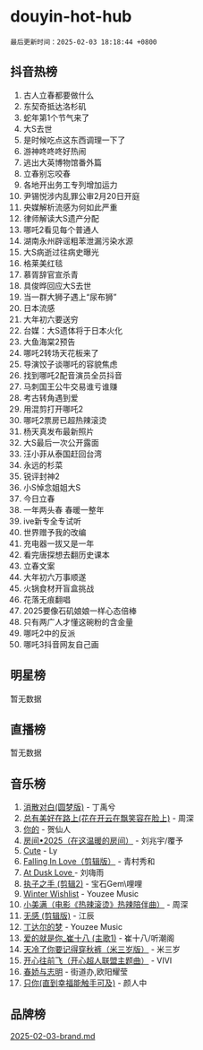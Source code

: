 # douyin-hot-hub

`最后更新时间：2025-02-03 18:18:44 +0800`

## 抖音热榜

1. 古人立春都要做什么
1. 东契奇抵达洛杉矶
1. 蛇年第1个节气来了
1. 大S去世
1. 是时候吃点这东西调理一下了
1. 游神咚咚咚好热闹
1. 逃出大英博物馆番外篇
1. 立春别忘咬春
1. 各地开出务工专列增加运力
1. 尹锡悦涉内乱罪公审2月20日开庭
1. 央媒解析流感为何如此严重
1. 律师解读大S遗产分配
1. 哪吒2看见每个普通人
1. 湖南永州辟谣粗苯泄漏污染水源
1. 大S病逝过往病史曝光
1. 格莱美红毯
1. 慕胥辞官宣杀青
1. 具俊晔回应大S去世
1. 当一群大狮子遇上“尿布狮”
1. 日本流感
1. 大年初六要送穷
1. 台媒：大S遗体将于日本火化
1. 大鱼海棠2预告
1. 哪吒2转场天花板来了
1. 导演饺子谈哪吒的容貌焦虑
1. 找到哪吒2配音演员全员抖音
1. 马刺国王公牛交易谁亏谁赚
1. 考古转角遇到爱
1. 用混剪打开哪吒2
1. 哪吒2票房已超热辣滚烫
1. 杨天真发布最新照片
1. 大S最后一次公开露面
1. 汪小菲从泰国赶回台湾
1. 永远的杉菜
1. 锐评封神2
1. 小S悼念姐姐大S
1. 今日立春
1. 一年两头春 春暖一整年
1. ive新专全专试听
1. 世界赠予我的改编
1. 充电器一拔又是一年
1. 看完唐探想去翻历史课本
1. 立春文案
1. 大年初六万事顺遂
1. 火锅食材开盲盒挑战
1. 花落无痕翻唱
1. 2025要像石矶娘娘一样心态倍棒
1. 只有两广人才懂这碗粉的含金量
1. 哪吒2中的反派
1. 哪吒3抖音网友自己画

## 明星榜

暂无数据

## 直播榜

暂无数据

## 音乐榜

1. [消散对白(圆梦版)](https://sf5-hl-cdn-tos.douyinstatic.com/obj/tos-cn-ve-2774/og4jB5I5IizzoZVAAAzWgBMAsMDWoArfwBOiFs) - 丁禹兮
1. [总有美好在路上(花在开云在飘笑容在脸上)](https://sf5-hl-cdn-tos.douyinstatic.com/obj/tos-cn-ve-2774/oU5u7NwtfBIvaNhoQBszOvAlRiAoiWAVVyBMq4) - 周深
1. [你的](https://sf5-hl-cdn-tos.douyinstatic.com/obj/tos-cn-ve-2774/oYuIeKf42jB7sEV6B2upMdpYAgfrQWj0FeRegh) - 贺仙人
1. [房间•2025（在这温暖的房间）](https://sf5-hl-cdn-tos.douyinstatic.com/obj/tos-cn-ve-2774/oMzJcnT8BgIetASeBfwfEeBQVNfACiCifhfZP7g) - 刘兆宇/覆予
1. [Cute](https://sf5-hl-cdn-tos.douyinstatic.com/obj/tos-cn-ve-2774/o4IbIzHWKAAB4wsS5qMBRiiAlEBGTpQRNfFvuo) - Ly
1. [Falling In Love（剪辑版）](https://sf5-hl-cdn-tos.douyinstatic.com/obj/tos-cn-ve-2774/o8ajpA8zzgBPahbBIO8AcKGBLJezFCRd1wfP9f) - 青村秀和
1. [ At Dusk  Love ](https://sf5-hl-cdn-tos.douyinstatic.com/obj/tos-cn-ve-2774/o8CrpCf5CaYgI4ZrtQgMQAFEfuGqNnRSDQAPBc) - 刘嗨雨
1. [执子之手 (剪辑2)](https://sf5-hl-cdn-tos.douyinstatic.com/obj/tos-cn-ve-2774/oUoZLQjCc31XzqsBnBQUNgeKtYPBcgbFDwtfcu) - 宝石Gem\哩哩
1. [Winter Wishlist](https://sf5-hl-cdn-tos.douyinstatic.com/obj/tos-cn-ve-2774/oIIgUOeamCFCVAzxN6MFRLIBlLGpUqQxeeHrLE) - Youzee Music
1. [小美满（电影《热辣滚烫》热辣陪伴曲）](https://sf5-hl-cdn-tos.douyinstatic.com/obj/tos-cn-ve-2774/o0GAn2lSgfZIDUgtevCGDQYnFg4CwnrBaxbTZL) - 周深
1. [无感 (剪辑版)](https://sf5-hl-cdn-tos.douyinstatic.com/obj/tos-cn-ve-2774/o0eIsUzJBDlQaQFC5OFlgbMEZC1TFYBftOBn6p) - 江辰
1. [丁达尔的梦](https://sf5-hl-cdn-tos.douyinstatic.com/obj/tos-cn-ve-2774/oMU3WirUZBVQkAC9ccG5P2IQirziZM2RTInUY) - Youzee Music
1. [爱的就是你_崔十八 (主歌1)](https://sf6-cdn-tos.douyinstatic.com/obj/tos-cn-ve-2774/oI5BO5DhFZ6UTcNCnZaOCBLtZ7WIMQGfgnXf5E) - 崔十八/听潮阁
1. [天冷了你要记得穿秋裤（米三岁版）](https://sf5-hl-cdn-tos.douyinstatic.com/obj/tos-cn-ve-2774/oQlIwVIDWiZ6BQilAorS7MA0AgCkQDvcZAdm1) - 米三岁
1. [开心往前飞（开心超人联盟主题曲）](https://sf5-hl-cdn-tos.douyinstatic.com/obj/tos-cn-ve-2774/9d8fb7c82cf1421fb93a9fe925275e0a) - VIVI
1. [春娇与志明](https://sf5-hl-cdn-tos.douyinstatic.com/obj/tos-cn-ve-2774/e530d8fceb7044b39707d7f9ff54add1) - 街道办,欧阳耀莹
1. [只你(直到幸福能触手可及)](https://sf5-hl-cdn-tos.douyinstatic.com/obj/tos-cn-ve-2774/o0lBkRDzFTeaVSUz3ZZSCBVtZ5DIMQGfgmEAuE) - 颜人中

## 品牌榜

[2025-02-03-brand.md](2025-02-03-brand.md)
